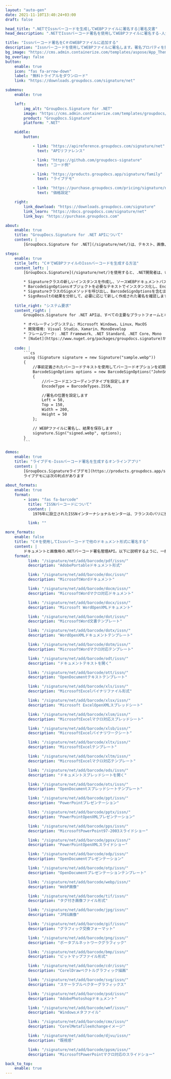 ```yaml
---
layout: "auto-gen"
date: 2021-11-10T13:40:24+03:00
draft: false

head_title: ".NETでIssnバーコードを生成してWEBPファイルに署名する|署名文書"
head_description: ".NETでIssnバーコード署名を使用してWEBPファイルに署名する-人気のあるビジネスドキュメントや画像ファイル形式にバーコードを追加する."

title: "Issnバーコード署名をC＃のWEBPファイルに追加する"
description: "Issnバーコードを使用してWEBPファイルに署名します。署名プロパティを操作し、ニーズに合ったドキュメント内で高度な署名オプションを設定します."
bg_image: "https://cms.admin.containerize.com/templates/aspose/App_Themes/V3/images/bg/header1.png"
bg_overlay: false
button:
    enable: true
    icon: "fas fa-arrow-down"
    label: "無料トライアルをダウンロード"
    link: "https://downloads.groupdocs.com/signature/net"

submenu:
    enable: true

    left:
        img_alt: "GroupDocs.Signature for .NET"
        image: "https://cms.admin.containerize.com/templates/groupdocs/images/product-logos/90x90-noborder/groupdocs-signature-net.png"
        product: "GroupDocs.Signature"
        platform: ".NET"

    middle:
        button:

            - link: "https://apireference.groupdocs.com/signature/net"
              text: "APIリファレンス"

            - link: "https://github.com/groupdocs-signature"
              text: "コード例"

            - link: "https://products.groupdocs.app/signature/family"
              text: "ライブデモ"

            - link: "https://purchase.groupdocs.com/pricing/signature/net"
              text: "価格設定"

    right:
        link_download: "https://downloads.groupdocs.com/signature"
        link_learn: "https://docs.groupdocs.com/signature/net"
        link_buy: "https://purchase.groupdocs.com"

about:
    enable: true
    title: "GroupDocs.Signature for .NET APIについて"
    content: |
        [GroupDocs.Signature for .NET](/signature/net/)は、テキスト、画像、バーコード、スタンプ、フォームフィールド、QRコード、メタデータなどのさまざまな署名タイプを使用してデジタルドキュメントに電子署名するネイティブ.NETAPIです。ユーザーは、PDF、Microsoft Word、Excelワークシート、PowerPointプレゼンテーション、Adobe Photoshop、メタファイル、および画像ファイル形式内のデジタル署名を追加、編集、検証、削除、および検索でき、必要に応じて署名プロパティをカスタマイズするための追加サポートがあります。

steps:
    enable: true
    title_left: "C＃でWEBPファイルのIssnバーコードを生成する方法"
    content_left: |
        [GroupDocs.Signature](/signature/net/)を使用すると、.NET開発者は、いくつかの簡単な手順を実行することで、アプリケーション内のWEBPファイルにIssnバーコードを簡単に追加できます。

        * Signatureクラスの新しいインスタンスを作成し、ソースWEBPドキュメントパスをコンストラクターパラメーターとして渡します。
        * BarcodeSignOptionsオブジェクトを必要なテキストでインスタンス化し、EncodeTypeプロパティをISSNに設定します。
        * SignatureクラスのSignメソッドを呼び出し、BarcodeSignOptionsを含む出力WEBPファイル名を渡します。
        * SignResultの結果を分析して、必要に応じて新しく作成された署名を確認します。
        
    title_right: "システム要求"
    content_right: |
        GroupDocs.Signature for .NET APIは、すべての主要なプラットフォームとオペレーティングシステムでサポートされています。以下のコードを実行する前に、システムに次の前提条件がインストールされていることを確認してください。

        * オペレーティングシステム: Microsoft Windows、Linux、MacOS
        * 開発環境: Visual Studio、Xamarin、MonoDevelop
        * フレームワーク: .NET Framework、.NET Standard、.NET Core、Mono
        * [NuGet](https://www.nuget.org/packages/groupdocs.signature)からGroupDocs.Signaturefor.NETの最新バージョンをダウンロードします
        
    code: |
        ```cs
        using (Signature signature = new Signature("sample.webp"))
        {
            //事前定義されたバーコードテキストを使用してバーコードオプションを初期化します
            BarcodeSignOptions options = new BarcodeSignOptions("JohnSmith")
            {
                //バーコードエンコーディングタイプを設定します
                EncodeType = BarcodeTypes.ISSN,

                //署名の位置を設定します
                Left = 50,
                Top = 150,
                Width = 200,
                Height = 50
            };

            // WEBPファイルに署名し、結果を保存します 
            signature.Sign("signed.webp", options);
        }
        ```
        
demos:
    enable: true
    title: "ライブデモ-Issnバーコード署名を生成するオンラインアプリ"
    content: |
        [GroupDocs.Signatureライブデモ](https://products.groupdocs.app/signature/family)サイトにアクセスして、今すぐWEBPファイルにIssnバーコードを追加してください。  
        ライブデモには次の利点があります
        
about_formats:
    enable: true
    format:
        - icon: "fas fa-barcode"
          title: "ISSNバーコードについて"
          content: |
            1976年に設立されたISSNインターナショナルセンターは、フランスのパリに拠点を置き、国際標準シリアル番号（ISSN）を使用して、印刷物とオンラインの両方で、世界中のシリアル出版物と継続的なリソースの識別と説明を調整および管理しています。

          link: ""

more_formats:
    enable: false
    title: "C＃を使用してIssnバーコードで他のドキュメント形式に署名する"
    content: |
        ドキュメントと画像用の.NETバーコード署名管理API。以下に説明するように、一般的なファイル形式のいくつかにバーコード署名を追加します。
    format: 
          link: "/signature/net/add/barcode/pdf/issn/"
          description: "AdobePortableドキュメント形式"

          link: "/signature/net/add/barcode/doc/issn/"
          description: "MicrosoftWordドキュメント"

          link: "/signature/net/add/barcode/docm/issn/"
          description: "MicrosoftWordマクロ対応ドキュメント"

          link: "/signature/net/add/barcode/docx/issn/"
          description: "Microsoft WordOpenXMLドキュメント"

          link: "/signature/net/add/barcode/dot/issn/"
          description: "MicrosoftWord文書テンプレート"

          link: "/signature/net/add/barcode/dotx/issn/"
          description: "WordOpenXMLドキュメントテンプレート"

          link: "/signature/net/add/barcode/dotm/issn/"
          description: "MicrosoftWordマクロ対応テンプレート"       

          link: "/signature/net/add/barcode/odt/issn/"
          description: "ドキュメントテキストを開く"

          link: "/signature/net/add/barcode/ott/issn/"
          description: "OpenDocumentテキストテンプレート"

          link: "/signature/net/add/barcode/xls/issn/"
          description: "MicrosoftExcelバイナリファイル形式"

          link: "/signature/net/add/barcode/xlsx/issn/"
          description: "Microsoft ExcelOpenXMLスプレッドシート"

          link: "/signature/net/add/barcode/xlsm/issn/"
          description: "MicrosoftExcelマクロ対応スプレッドシート"

          link: "/signature/net/add/barcode/xlsb/issn/"
          description: "MicrosoftExcelバイナリワークシート"

          link: "/signature/net/add/barcode/xltx/issn/"
          description: "MicrosoftExcelテンプレート"

          link: "/signature/net/add/barcode/xltm/issn/"
          description: "MicrosoftExcelマクロ対応テンプレート"

          link: "/signature/net/add/barcode/ods/issn/"
          description: "ドキュメントスプレッドシートを開く"

          link: "/signature/net/add/barcode/ots/issn/"
          description: "OpenDocumentスプレッドシートテンプレート"

          link: "/signature/net/add/barcode/ppt/issn/"
          description: "PowerPointプレゼンテーション"

          link: "/signature/net/add/barcode/pptx/issn/"
          description: "PowerPointOpenXMLプレゼンテーション"

          link: "/signature/net/add/barcode/pps/issn/"
          description: "MicrosoftPowerPoint97-2003スライドショー"

          link: "/signature/net/add/barcode/ppsx/issn/"
          description: "PowerPointOpenXMLスライドショー"                              

          link: "/signature/net/add/barcode/odp/issn/"
          description: "OpenDocumentプレゼンテーション"

          link: "/signature/net/add/barcode/otp/issn/"
          description: "OpenDocumentプレゼンテーションテンプレート"

          link: "/signature/net/add/barcode/webp/issn/"
          description: "WebP画像"

          link: "/signature/net/add/barcode/tif/issn/"
          description: "タグ付き画像ファイル形式"

          link: "/signature/net/add/barcode/jpg/issn/"
          description: "JPEG画像"

          link: "/signature/net/add/barcode/gif/issn/"
          description: "グラフィック交換フォーマット"

          link: "/signature/net/add/barcode/png/issn/"
          description: "ポータブルネットワークグラフィック"

          link: "/signature/net/add/barcode/bmp/issn/"
          description: "ビットマップファイル形式"

          link: "/signature/net/add/barcode/cdr/issn/"
          description: "CorelDrawベクトルグラフィック描画"

          link: "/signature/net/add/barcode/svg/issn/"
          description: "スケーラブルベクターグラフィックス"

          link: "/signature/net/add/barcode/psd/issn/"
          description: "AdobePhotoshopドキュメント"

          link: "/signature/net/add/barcode/wmf/issn/"
          description: "Windowsメタファイル"        

          link: "/signature/net/add/barcode/cmx/issn/"
          description: "CorelMetafileeXchangeイメージ"

          link: "/signature/net/add/barcode/djvu/issn/"
          description: "既視感"

          link: "/signature/net/add/barcode/ppsm/issn/"
          description: "MicrosoftPowerPointマクロ対応のスライドショー"

back_to_top:
    enable: true
---
```

